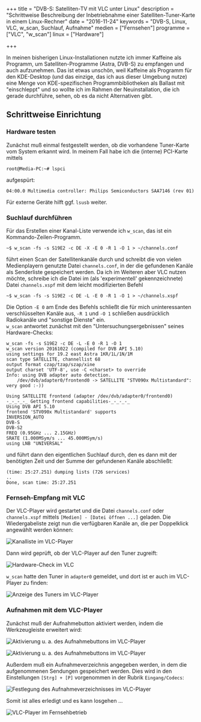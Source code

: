 +++
title 		= "DVB-S: Satelliten-TV mit VLC unter Linux"
description = "Schrittweise Beschreibung der Inbetriebnahme einer Satelliten-Tuner-Karte in einem Linux-Rechner"
date 		= "2016-11-24"
keywords    = "DVB-S, Linux, VLC, w_scan, Suchlauf, Aufnahme"
medien      = ["Fernsehen"]
programme	= ["VLC", "w_scan"]
linux       = ["Hardware"]

+++

In meinen bisherigen Linux-Installationen nutzte ich immer Kaffeine als Programm, um Satelliten-Programme (Astra, DVB-S) zu empfangen und auch aufzunehmen. Das ist etwas unschön, weil Kaffeine als Programm für den KDE-Desktop (und das einzige, das ich aus dieser Umgebung nutze) eine Menge von KDE-spezifischen Programmbibliotheken als Ballast mit "einschleppt" und so wollte ich <!--more--> im Rahmen der Neuinstallation, die ich gerade durchführe, sehen, ob es da nicht Alternativen gibt.

## Schrittweise Einrichtung
### Hardware testen
Zunächst muß einmal festgestellt werden, ob die vorhandene Tuner-Karte vom System erkannt wird. In meinem Fall habe ich die (interne) PCI-Karte mittels 

    root@Media-PC:~# lspci

aufgespürt:

    04:00.0 Multimedia controller: Philips Semiconductors SAA7146 (rev 01)

Für externe Geräte hilft ggf. `lsusb` weiter.

### Suchlauf durchführen
Für das Erstellen einer Kanal-Liste verwende ich `w_scan`, das ist ein Kommando-Zeilen-Programm.

    ~$ w_scan -fs -s S19E2 -c DE -X -E 0 -R 1 -O 1 > ~/channels.conf

führt einen Scan der Satellitenkanäle durch und schreibt die von vielen Medienplayern genutzte Datei `channels.conf`, in der die gefundenen Kanäle als Senderliste gespeichert werden. Da ich im Weiteren aber VLC nutzen möchte, schreibe ich die Datei im (als 'experimentell' gekennzeichnete) Datei `channels.xspf` mit dem leicht modifizierten Befehl

    ~$ w_scan -fs -s S19E2 -c DE -L -E 0 -R 1 -O 1 > ~/channels.xspf

Die Option `-E 0` am Ende des Befehls schließt die für mich uninteressanten verschlüsselten Kanäle aus, `-R 1` und `-O 1` schließen ausdrücklich Radiokanäle und "sonstige Dienste" ein.     
`w_scan` antwortet zunächst mit den "Untersuchungsergebnissen" seines Hardware-Checks:

    w_scan -fs -s S19E2 -c DE -L -E 0 -R 1 -O 1 
    w_scan version 20161022 (compiled for DVB API 5.10)
    using settings for 19.2 east Astra 1KR/1L/1N/1M
    scan type SATELLITE, channellist 68
    output format czap/tzap/szap/xine
    output charset 'UTF-8', use -C <charset> to override
    Info: using DVB adapter auto detection.
    	/dev/dvb/adapter0/frontend0 -> SATELLITE "STV090x Multistandard": very good :-))
    
    Using SATELLITE frontend (adapter /dev/dvb/adapter0/frontend0)
    -_-_-_-_ Getting frontend capabilities-_-_-_-_ 
    Using DVB API 5.10
    frontend 'STV090x Multistandard' supports
    INVERSION_AUTO
    DVB-S
    DVB-S2
    FREQ (0.95GHz ... 2.15GHz)
    SRATE (1.000MSym/s ... 45.000MSym/s)
    using LNB "UNIVERSAL"

und führt dann den eigentlichen Suchlauf durch, den es dann mit der benötigten Zeit und der Summe der gefundenen Kanäle abschließt:

    (time: 25:27.251) dumping lists (726 services)
    ..
    Done, scan time: 25:27.251

### Fernseh-Empfang mit VLC
Der VLC-Player wird gestartet und die Datei `channels.conf` oder `channels.xspf` mittels `[Medien] - [Datei öffnen ...]` geladen. Die Wiedergabeliste zeigt nun die verfügbaren Kanäle an, die per Doppelklick angewählt werden können:

![Kanalliste im VLC-Player](/bilder/2016-11/vlc-01-kanalliste.png)

Dann wird geprüft, ob der VLC-Player auf den Tuner zugreift:

![Hardware-Check im VLC](/bilder/2016-11/vlc-02-aufnahmegeraet-1.png)

`w_scan` hatte den Tuner in `adapter0` gemeldet, und dort ist er auch im VLC-Player zu finden:

![Anzeige des Tuners im VLC-Player](/bilder/2016-11/vlc-02-aufnahmegeraet-2.png)

### Aufnahmen mit dem VLC-Player
Zunächst muß der Aufnahmebutton aktiviert werden, indem die Werkzeugleiste erweitert wird:

![Aktivierung u. a. des Aufnahmebuttons im VLC-Player](/bilder/2016-11/vlc-03-aufnahmebutton-1.png)

![Aktivierung u. a. des Aufnahmebuttons im VLC-Player](/bilder/2016-11/vlc-03-aufnahmebutton-2.png)

Außerdem muß ein Aufnahmeverzeichnis angegeben werden, in dem die aufgenommenen Sendungen gespeichert werden. Dies wird in den Einstellungen `[Strg] + [P]` vorgenommen in der Rubrik `Eingang/Codecs`:

![Festlegung des Aufnahmeverzeichnisses im VLC-Player](/bilder/2016-11/vlc-04-aufnahmeverzeichnis.png)

Somit ist alles erledigt und es kann losgehen ... 

![VLC-Player im Fernsehbetrieb](/bilder/2016-11/vlc-05-betrieb.png)

